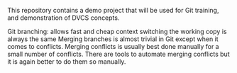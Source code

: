 This repository contains a demo project that will be used for Git training, and demonstration of DVCS concepts.

Git branching:
	allows fast and cheap context switching
	the working copy is always the same
Merging branches is almost trivial in Git except when it comes to conflicts.
Merging conflicts is usually best done manually for a small number of conflicts. There are tools to automate merging conflicts but it is again better to do them so manually.
